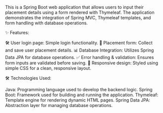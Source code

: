 This is a Spring Boot web application that allows users to input their placement details using a form rendered with Thymeleaf.
The application demonstrates the integration of Spring MVC, Thymeleaf templates, and form handling with database operations.

✨ Features:

🛠 User login page: Simple login functionality.
📝 Placement form: Collect and save user placement details.
📊 Database Integration: Utilizes Spring Data JPA for database operations.
✅ Error handling & validation: Ensures form inputs are validated before saving.
🎨 Responsive design: Styled using simple CSS for a clean, responsive layout.

🛠 Technologies Used: 

Java: Programming language used to develop the backend logic.
Spring Boot: Framework used for building and running the application.
Thymeleaf: Template engine for rendering dynamic HTML pages.
Spring Data JPA: Abstraction layer for managing database operations.
